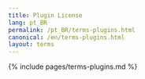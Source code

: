 ```yaml
---
title: Plugin License
lang: pt_BR
permalink: /pt_BR/terms-plugins.html
canonical: /en/terms-plugins.html
layout: terms
---
```


{% include pages/terms-plugins.md %}
